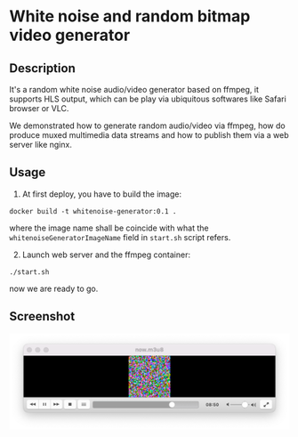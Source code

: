 # White noise and random bitmap video generator

## Description

It's a random white noise audio/video generator based on ffmpeg, it supports HLS output, which can be play via ubiquitous softwares like Safari browser or VLC.

We demonstrated how to generate random audio/video via ffmpeg, how do produce muxed multimedia data streams and how to publish them via a web server like nginx.

## Usage

1. At first deploy, you have to build the image:

```
docker build -t whitenoise-generator:0.1 .
```

where the image name shall be coincide with what the `whitenoiseGeneratorImageName` field in `start.sh` script refers.

2. Launch web server and the ffmpeg container:

```
./start.sh
```

now we are ready to go.

## Screenshot

![screenshot](doc/screenshot.png)
